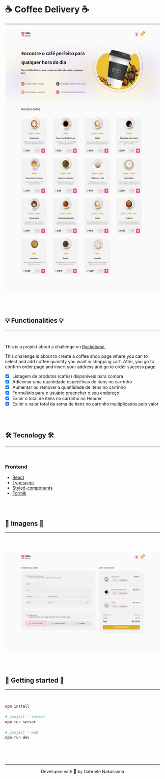 # ☕ Coffee Delivery ☕
---

<div align="center">
 <img src="assets/coffee-delivery.png" height="857" />
</div>

<br><br>

## 💡 Functionalities 💡

---

<br>

This is a project about a challenge on [Rocketseat](https://www.rocketseat.com.br/). <br>

This challenge is about to create a coffee shop page where you can to select and add coffee quantity you want in shopping cart. After, you go to confirm order page and insert your address and go to order success page.

- [x] Listagem de produtos (cafés) disponíveis para compra
- [x] Adicionar uma quantidade específicas de itens no carrinho
- [x] Aumentar ou remover a quantidade de itens no carrinho
- [x] Formulário para o usuário preencher o seu endereço
- [x] Exibir o total de itens no carrinho no Header
- [x] Exibir o valor total da soma de itens no carrinho multiplicados pelo valor

<br><br>

## 🛠️ Tecnology 🛠️

---

<br>

### Frontend

- [React](https://pt-br.reactjs.org/)
- [Typescript](https://www.typescriptlang.org/)
- [Styled-components](https://styled-components.com/)
- [Formik](https://formik.org/)

<br><br>

## 📸 Imagens 📸

---

<br><br>

<img src="assets/confirm-order.png" />

<br><br>


## 🎲 Getting started 🎲

---

<br>

```bash
npm install

# project - server
npm run server

# project - web
npm run dev
```

<br><br><br>

---

<p align="center">Developed with 💜 by Gabriele Nakassima </p>
